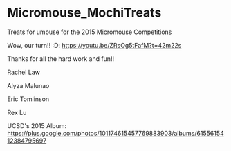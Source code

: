 # Micromouse_MochiTreats
Treats for umouse for the 2015 Micromouse Competitions

Wow, our turn!! :D: https://youtu.be/ZRsOg5tFafM?t=42m22s



Thanks for all the hard work and fun!!

Rachel Law

Alyza Malunao

Eric Tomlinson

Rex Lu



UCSD's 2015 Album: https://plus.google.com/photos/101174615457769883903/albums/6155615412384795697
